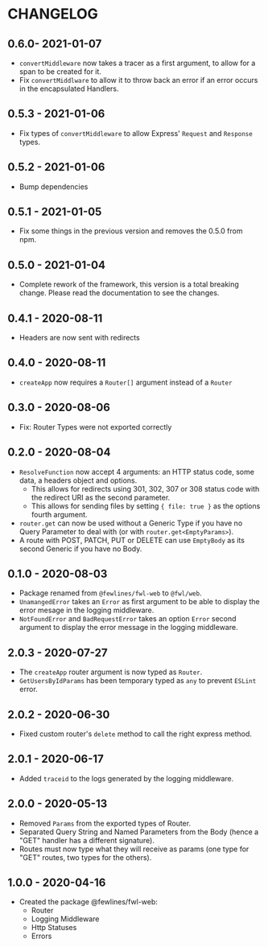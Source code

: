 # CHANGELOG

## 0.6.0- 2021-01-07

- `convertMiddleware` now takes a tracer as a first argument, to allow for a span to be created for it.
- Fix `convertMiddlware` to allow it to throw back an error if an error occurs in the encapsulated Handlers.

## 0.5.3 - 2021-01-06

- Fix types of `convertMiddleware` to allow Express' `Request` and `Response` types.

## 0.5.2 - 2021-01-06

- Bump dependencies

## 0.5.1 - 2021-01-05

- Fix some things in the previous version and removes the 0.5.0 from npm.

## 0.5.0 - 2021-01-04

- Complete rework of the framework, this version is a total breaking change. Please read the documentation to see the changes.

## 0.4.1 - 2020-08-11

- Headers are now sent with redirects

## 0.4.0 - 2020-08-11

- `createApp` now requires a `Router[]` argument instead of a `Router`

## 0.3.0 - 2020-08-06

- Fix: Router Types were not exported correctly

## 0.2.0 - 2020-08-04

- `ResolveFunction` now accept 4 arguments: an HTTP status code, some data, a headers object and options.
  - This allows for redirects using 301, 302, 307 or 308 status code with the redirect URI as the second parameter.
  - This allows for sending files by setting `{ file: true }` as the options fourth argument.
- `router.get` can now be used without a Generic Type if you have no Query Parameter to deal with (or with `router.get<EmptyParams>`).
- A route with POST, PATCH, PUT or DELETE can use `EmptyBody` as its second Generic if you have no Body.

## 0.1.0 - 2020-08-03

- Package renamed from `@fewlines/fwl-web` to `@fwl/web`.
- `UnamangedError` takes an `Error` as first argument to be able to display the error mesage in the logging middleware.
- `NotFoundError` and `BadRequestError` takes an option `Error` second argument to display the error message in the logging middleware.

## 2.0.3 - 2020-07-27

- The `createApp` router argument is now typed as `Router`.
- `GetUsersByIdParams` has been temporary typed as `any` to prevent `ESLint` error.

## 2.0.2 - 2020-06-30

- Fixed custom router's `delete` method to call the right express method.

## 2.0.1 - 2020-06-17

- Added `traceid` to the logs generated by the logging middleware.

## 2.0.0 - 2020-05-13

- Removed `Params` from the exported types of Router.
- Separated Query String and Named Parameters from the Body (hence a "GET" handler has a different signature).
- Routes must now type what they will receive as params (one type for "GET" routes, two types for the others).

## 1.0.0 - 2020-04-16

- Created the package @fewlines/fwl-web:
  - Router
  - Logging Middleware
  - Http Statuses
  - Errors
